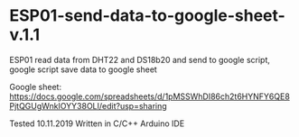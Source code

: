 # ESP01-send-data-to-google-sheet-v.1.1
ESP01 read data from DHT22 and DS18b20 and send to google script, google script save data to google sheet

Google sheet: https://docs.google.com/spreadsheets/d/1pMSSWhDI86ch2t6HYNFY6QE8PjtQGUgWnkIOYY38OLI/edit?usp=sharing

Tested 10.11.2019
Written in C/C++ Arduino IDE
